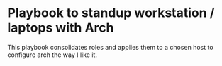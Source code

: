 # Playbook to standup workstation / laptops with Arch
This playbook consolidates roles and applies them to a chosen host to configure arch the way I like it.
